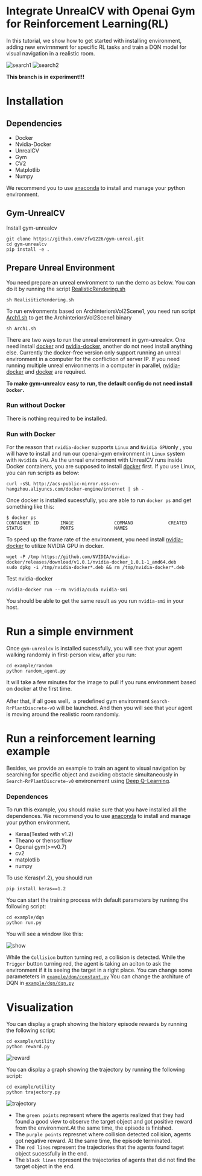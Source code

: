 Integrate UnrealCV with Openai Gym for Reinforcement Learning(RL)
===
In this tutorial, we show how to get started with installing environment, adding new envirnnment for specific RL tasks and train a DQN model for visual navigation in a realistic room.

![search1](https://i.imgur.com/esXQ0tI.gif)
![search2](https://i.imgur.com/fPVfRVt.gif)

**This branch is in experiment!!!**

Installation
===
## Dependencies
- Docker
- Nvidia-Docker
- UnrealCV
- Gym
- CV2
- Matplotlib
- Numpy
 
We recommend you to use [anaconda](https://www.continuum.io/downloads) to install and manage your python environment.

## Gym-UnrealCV

Install gym-unrealcv
```
git clone https://github.com/zfw1226/gym-unreal.git
cd gym-unrealcv
pip install -e . 
```
## Prepare Unreal Environment
You need prepare an unreal environment to run the demo as below. You can do it by running the script [RealisticRendering.sh](RealisticRendering.sh)
```buildoutcfg
sh RealisiticRendering.sh
```
To run environments based on ArchinteriorsVol2Scene1, you need run script [Arch1.sh](Arch1.sh) to get the ArchinteriorsVol2Scene1 binary
```buildoutcfg
sh Arch1.sh
```

There are two ways to run the unreal environment in gym-unrealcv. One need install [docker](https://docs.docker.com/engine/installation/linux/ubuntu/#install-from-a-package) and [nvidia-docker](https://github.com/NVIDIA/nvidia-docker), another do not need install anything else.
Currently the docker-free version only support running an unreal environment in a computer for the confliction of server IP.
If you need running multiple unreal environments in a computer in parallel, [nvidia-docker](https://github.com/NVIDIA/nvidia-docker) and [docker](https://docs.docker.com/engine/installation/linux/ubuntu/#install-from-a-package) are required.

**To make gym-unrealcv easy to run, the default config do not need install ``Docker``.**

### Run without Docker
There is nothing required to be installed.

### Run with Docker
For the reason that ```nvidia-docker``` supports ```Linux```  and ```Nvidia GPU```only , you will have to install and run our openai-gym environment in ```Linux``` system with ```Nvidida GPU```.
As the unreal environment with UnrealCV runs inside Docker containers, you are supposed to install [docker](https://docs.docker.com/engine/installation/linux/ubuntu/#install-from-a-package) first. If you use Linux, you can run scripts as below:
```
curl -sSL http://acs-public-mirror.oss-cn-hangzhou.aliyuncs.com/docker-engine/internet | sh -
```
Once docker is installed sucessfully, you are able to run ```docker ps``` and get something like this:
```
$ docker ps
CONTAINER ID        IMAGE               COMMAND             CREATED             STATUS              PORTS               NAMES
```

To speed up the frame rate of the environment, you need install [nvidia-docker](https://github.com/NVIDIA/nvidia-docker/wiki) to utilize NVIDIA GPU in docker.
```
wget -P /tmp https://github.com/NVIDIA/nvidia-docker/releases/download/v1.0.1/nvidia-docker_1.0.1-1_amd64.deb
sudo dpkg -i /tmp/nvidia-docker*.deb && rm /tmp/nvidia-docker*.deb
```
Test nvidia-docker
```
nvidia-docker run --rm nvidia/cuda nvidia-smi
```
You should be able to get the same result as you run ```nvidia-smi``` in your host.

Run a simple envirnment
===
Once ```gym-unrealcv``` is installed sucessfully, you will see that your agent walking randomly in first-person view, after you run:
```
cd example/random
python random_agent.py
```
It will take a few minutes for the image to pull if you runs environment based on docker at the first time. 

After that, if all goes well，a predefined gym environment ```Search-RrPlantDiscrete-v0``` will be launched.
And then you will see that your agent is moving around the realistic room randomly.


Run a reinforcement learning example
===
Besides, we provide an example to train an agent to visual navigation by searching for specific object and avoiding obstacle simultaneously in ``Search-RrPlantDiscrete-v0`` environement using [Deep Q-Learning](https://www.cs.toronto.edu/~vmnih/docs/dqn.pdf).
### Dependences
To run this example, you should make sure that you have installed all the dependences. We recommend you to use [anaconda](https://www.continuum.io/downloads) to install and manage your python environment.
- Keras(Tested with v1.2)
- Theano or thensorflow
- Openai gym(>=v0.7)
- cv2
- matplotlib
- numpy

To use Keras(v1.2), you should run
```
pip install keras==1.2
```

You can start the training process with default parameters by runinng the following script:
```
cd example/dqn
python run.py
```
You will see a window like this:

![show](https://i.imgur.com/HyOVKD4.png)

While the ```Collision``` button turning red, a collision is detected.
While the ```Trigger``` button turning red, the agent is taking an aciton to ask the environment if it is seeing the target in a right place. 
You can change some parameteters in [```example/dqn/constant.py```]()
You can change the architure of DQN in [```example/dqn/dqn.py```]() 

Visualization
===
You can display a graph showing the history episode rewards by running the following script:
```
cd example/utility
python reward.py 
```
![reward](https://i.imgur.com/W039bbs.jpg)


You can display a graph showing the trajectory by running the following script:
```
cd example/utility
python trajectory.py
```
![trajectory](https://i.imgur.com/PKpKHNR.png)

- The ```green points``` represent where the agents realized that they had found a good view to observe the target object and got positive reward from  the environment.At the same time, the episode is finished. 
- The ```purple points``` represnet where collision detected collision, agents got negative reward. At the same time, the episode terminated. 
- The ```red lines```  represent the trajectories that the agents found taget object sucessfully in the end.
- The ```black lines``` represent the trajectories of agents that did not find the target object in the end.




